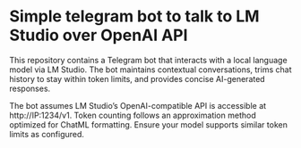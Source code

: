# Simple telegram bot to talk to LM Studio over OpenAI API

This repository contains a Telegram bot that interacts with a local language model via LM Studio. The bot maintains contextual conversations, trims chat history to stay within token limits, and provides concise AI-generated responses. 

The bot assumes LM Studio’s OpenAI-compatible API is accessible at http://IP:1234/v1. Token counting follows an approximation method optimized for ChatML formatting. Ensure your model supports similar token limits as configured. 
